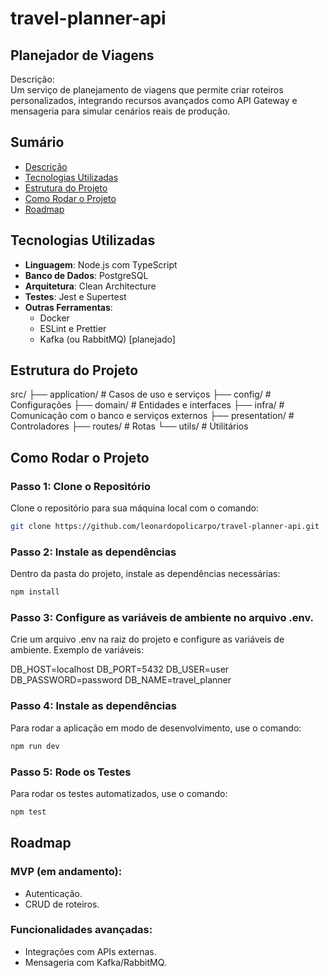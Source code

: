 # travel-planner-api

## Planejador de Viagens

Descrição:  
Um serviço de planejamento de viagens que permite criar roteiros personalizados, integrando recursos avançados como API Gateway e mensageria para simular cenários reais de produção.

## Sumário
- [Descrição](#descrição)
- [Tecnologias Utilizadas](#tecnologias-utilizadas)
- [Estrutura do Projeto](#estrutura-do-projeto)
- [Como Rodar o Projeto](#como-rodar-o-projeto)
- [Roadmap](#roadmap)

## Tecnologias Utilizadas
- **Linguagem**: Node.js com TypeScript
- **Banco de Dados**: PostgreSQL
- **Arquitetura**: Clean Architecture
- **Testes**: Jest e Supertest
- **Outras Ferramentas**:
  - Docker
  - ESLint e Prettier
  - Kafka (ou RabbitMQ) [planejado]

## Estrutura do Projeto

src/
├── application/      # Casos de uso e serviços
├── config/           # Configurações
├── domain/           # Entidades e interfaces
├── infra/            # Comunicação com o banco e serviços externos
├── presentation/     # Controladores
├── routes/           # Rotas
└── utils/            # Utilitários

## Como Rodar o Projeto

### Passo 1: Clone o Repositório
Clone o repositório para sua máquina local com o comando:

```bash
git clone https://github.com/leonardopolicarpo/travel-planner-api.git
```

### Passo 2: Instale as dependências
Dentro da pasta do projeto, instale as dependências necessárias:

```bash
npm install
```

### Passo 3: Configure as variáveis de ambiente no arquivo .env.
Crie um arquivo .env na raiz do projeto e configure as variáveis de ambiente. Exemplo de variáveis:

DB_HOST=localhost
DB_PORT=5432
DB_USER=user
DB_PASSWORD=password
DB_NAME=travel_planner

### Passo 4: Instale as dependências
Para rodar a aplicação em modo de desenvolvimento, use o comando:

```bash
npm run dev
```

### Passo 5: Rode os Testes
Para rodar os testes automatizados, use o comando:

```bash
npm test
```

## Roadmap

### MVP (em andamento):
- Autenticação.
- CRUD de roteiros.

### Funcionalidades avançadas:
- Integrações com APIs externas.
- Mensageria com Kafka/RabbitMQ.

